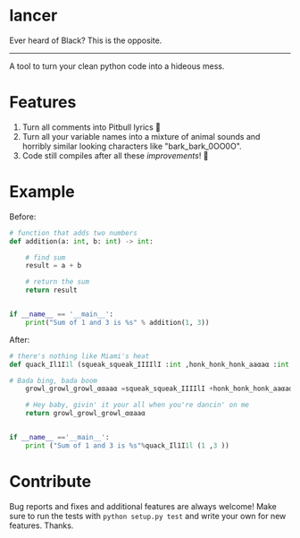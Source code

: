 # lancer

Ever heard of Black? This is the opposite.
<hr>

A tool to turn your clean python code into a hideous mess.

# Features

1. Turn all comments into Pitbull lyrics 💃
2. Turn all your variable names into a mixture of animal sounds and horribly similar looking characters like "bark_bark_0OO0O". 
3. Code still compiles after all these _improvements_! 👷


# Example

Before:
```python
# function that adds two numbers
def addition(a: int, b: int) -> int:

    # find sum
    result = a + b

    # return the sum
    return result


if __name__ == '__main__':
    print("Sum of 1 and 3 is %s" % addition(1, 3))

```

After:
```python
# there's nothing like Miami's heat
def quack_Il1Ι1l (squeak_squeak_IIΙΙlI :int ,honk_honk_honk_aaαaα :int )->int :

# Bada bing, bada boom
    growl_growl_growl_ααaaα =squeak_squeak_IIΙΙlI +honk_honk_honk_aaαaα 

    # Hey baby, givin' it your all when you're dancin' on me
    return growl_growl_growl_ααaaα 


if __name__ =='__main__':
    print ("Sum of 1 and 3 is %s"%quack_Il1Ι1l (1 ,3 ))

```

# Contribute

Bug reports and fixes and additional features are always welcome! Make sure to run the tests with `python setup.py test` and write your own for new features. Thanks. 
